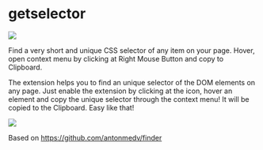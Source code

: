 # getselector

![](/src/icon_128.png)

Find a very short and unique CSS selector of any item on your page. Hover, open context menu by clicking at Right Mouse Button and copy to Clipboard.

The extension helps you to find an unique selector of the DOM elements on any page. Just enable the extension by clicking at the icon, hover an element and copy the unique selector through the context menu! It will be copied to the Clipboard. Easy like that! 

![](./screencast_1.gif)

Based on https://github.com/antonmedv/finder
